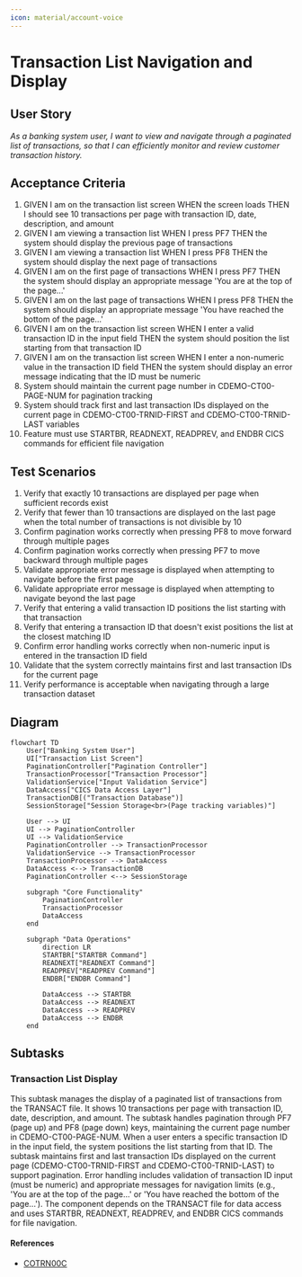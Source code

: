 ```yaml
---
icon: material/account-voice
---
```

# Transaction List Navigation and Display

## User Story
_As a banking system user, I want to view and navigate through a paginated list of transactions, so that I can efficiently monitor and review customer transaction history._

## Acceptance Criteria
1. GIVEN I am on the transaction list screen WHEN the screen loads THEN I should see 10 transactions per page with transaction ID, date, description, and amount
2. GIVEN I am viewing a transaction list WHEN I press PF7 THEN the system should display the previous page of transactions
3. GIVEN I am viewing a transaction list WHEN I press PF8 THEN the system should display the next page of transactions
4. GIVEN I am on the first page of transactions WHEN I press PF7 THEN the system should display an appropriate message 'You are at the top of the page...'
5. GIVEN I am on the last page of transactions WHEN I press PF8 THEN the system should display an appropriate message 'You have reached the bottom of the page...'
6. GIVEN I am on the transaction list screen WHEN I enter a valid transaction ID in the input field THEN the system should position the list starting from that transaction ID
7. GIVEN I am on the transaction list screen WHEN I enter a non-numeric value in the transaction ID field THEN the system should display an error message indicating that the ID must be numeric
8. System should maintain the current page number in CDEMO-CT00-PAGE-NUM for pagination tracking
9. System should track first and last transaction IDs displayed on the current page in CDEMO-CT00-TRNID-FIRST and CDEMO-CT00-TRNID-LAST variables
10. Feature must use STARTBR, READNEXT, READPREV, and ENDBR CICS commands for efficient file navigation

## Test Scenarios
1. Verify that exactly 10 transactions are displayed per page when sufficient records exist
2. Verify that fewer than 10 transactions are displayed on the last page when the total number of transactions is not divisible by 10
3. Confirm pagination works correctly when pressing PF8 to move forward through multiple pages
4. Confirm pagination works correctly when pressing PF7 to move backward through multiple pages
5. Validate appropriate error message is displayed when attempting to navigate before the first page
6. Validate appropriate error message is displayed when attempting to navigate beyond the last page
7. Verify that entering a valid transaction ID positions the list starting with that transaction
8. Verify that entering a transaction ID that doesn't exist positions the list at the closest matching ID
9. Confirm error handling works correctly when non-numeric input is entered in the transaction ID field
10. Validate that the system correctly maintains first and last transaction IDs for the current page
11. Verify performance is acceptable when navigating through a large transaction dataset

## Diagram
```mermaid
flowchart TD
    User["Banking System User"]
    UI["Transaction List Screen"]
    PaginationController["Pagination Controller"]
    TransactionProcessor["Transaction Processor"]
    ValidationService["Input Validation Service"]
    DataAccess["CICS Data Access Layer"]
    TransactionDB[("Transaction Database")]
    SessionStorage["Session Storage<br>(Page tracking variables)"]
    
    User --> UI
    UI --> PaginationController
    UI --> ValidationService
    PaginationController --> TransactionProcessor
    ValidationService --> TransactionProcessor
    TransactionProcessor --> DataAccess
    DataAccess <--> TransactionDB
    PaginationController <--> SessionStorage
    
    subgraph "Core Functionality"
        PaginationController
        TransactionProcessor
        DataAccess
    end
    
    subgraph "Data Operations"
        direction LR
        STARTBR["STARTBR Command"]
        READNEXT["READNEXT Command"]
        READPREV["READPREV Command"]
        ENDBR["ENDBR Command"]
        
        DataAccess --> STARTBR
        DataAccess --> READNEXT
        DataAccess --> READPREV
        DataAccess --> ENDBR
    end
```

## Subtasks
### Transaction List Display
This subtask manages the display of a paginated list of transactions from the TRANSACT file. It shows 10 transactions per page with transaction ID, date, description, and amount. The subtask handles pagination through PF7 (page up) and PF8 (page down) keys, maintaining the current page number in CDEMO-CT00-PAGE-NUM. When a user enters a specific transaction ID in the input field, the system positions the list starting from that ID. The subtask maintains first and last transaction IDs displayed on the current page (CDEMO-CT00-TRNID-FIRST and CDEMO-CT00-TRNID-LAST) to support pagination. Error handling includes validation of transaction ID input (must be numeric) and appropriate messages for navigation limits (e.g., 'You are at the top of the page...' or 'You have reached the bottom of the page...'). The component depends on the TRANSACT file for data access and uses STARTBR, READNEXT, READPREV, and ENDBR CICS commands for file navigation.
#### References
- [COTRN00C](/COTRN00C.md)